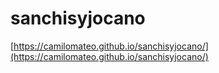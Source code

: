 # sanchisyjocano

[https://camilomateo.github.io/sanchisyjocano/](https://camilomateo.github.io/sanchisyjocano/)

